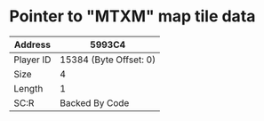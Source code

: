 #  Pointer to "MTXM" map tile data
Address   | 5993C4
----------|-------------
Player ID | 15384 (Byte Offset: 0)
Size 	  | 4
Length 	  | 1
SC:R      | Backed By Code


